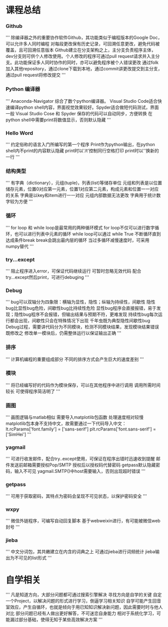 # 课程总结

### Github
'''
除编译器之外的重要协作软件Github，其功能类似于编程版本的Google Doc，可以允许多人同时编程
对每段更改保有历史记录，可回溯任意更改，避免代码被覆盖，且可回溯任意版本
Github建立在分支架构之上，主分支负责程序主体，dev分支则可供个人修改使用。个人修改的程序可通过pull request请求并入主分支。此功能保证多人同时协作的同时，亦可以避免程序被个人错误更改
通过folk加入其他repository，通过clone下载到本地，通过commit讲更改提交到主分支，通过pull request将修改提交
'''

### Python 编译器
'''
Anaconda-Navigator 综合了数个python编译器。
Visual Studio Code适合快速编译python shell内容，界面视觉效果较好。Spyder适合做短代码测试，界面一般
Visual Studio Cose 和 Spyder 保存的代码可以自动同步，方便转换
在python shell中需要print将数值显示，否则默认隐藏
'''

### Hello Word
'''
约定俗称的语言入门所编写的第一个程序
Print作为python输出，在python shell内不print的内容默认隐藏
print时以'/t'控制同行空格打印
print时以''换新的一行
'''

### 结构类型
'''
有字典（dictionary），元组(tuple)，列表(list)等储存单位
元组和列表是以位置储存元素，位置0对应第一元素，位置1对应第二元素，构成元素和位置一一对应的关系
字典是以key和item进行一一对应
元组内部数据无法更改
字典用于统计数字较为方便
'''

### 循环
'''
for loop 和 while loop是最常用的两种循环模式
for loop不仅可以进行数字循环，也可以进行列表中元素的循环
while loop可以通过 while True 不断循环直到达成条件break
break会跳出最内层的循环
当过多循环减慢速度时，可采用numpy替代
'''

### try...except
'''
阻止程序进入error，可保证代码继续运行
可暂时忽略无效代码
配合try...except然后print，可进行debuging
'''

### Debug
'''
bug可以双轴分为四象限：横轴为显性，隐性；纵轴为持续性，间歇性
隐性bug比显性bug危险，间歇性bug比持续性危险
显性bug程序会直接报错，易于发现；隐性bug程序不会报错，但输出结果与预期不符，更难发现
持续性bug每次运行都会出现，间歇性只会在特殊情况下出现
千年虫既为典型隐性间歇性bug
Debug过程，需要讲代码分为不同模块，检测不同模块结果，发现模块结果错误既修改之
修改单一模块后，仍需整体运行以保证输出正确
'''

### 排序
'''
计算机编程的重要组成部分
不同的排序方式会产生巨大的速度差别
'''

### 模块
'''
将已经编写好的代码作为模块保存，可以在其他程序中进行调用
调用所需时间较长
可使得程序简洁明了
'''

### 画图
'''
画图逻辑与matlab相似
需要导入matplotlib包函数
处理速度相对较慢
matplotlib包本身不支持中文，故需要通过一下代码导入中文：
    lt.rcParams['font.family'] = ['sans-serif']
    plt.rcParams['font.sans-serif'] = ['SimHei']
'''

### yagmail
'''
可进行收发邮件，配合try..except使用，可保证在程序出错时迅速收到提醒
邮件发送前邮箱需要授权Pop/SMTP
授权后以授权码代替密码
getpass默认隐藏密码，输入不可见
yagmail.SMTP()中host需要输入，否则出现超时错误
'''

### getpass
'''
可用于获取密码，其特点为密码会呈现不可见状态，以保护密码安全
'''

### wxpy
'''
微信外链程序，可编写自动回复脚本
基于webweixin进行，有可能被微信web封号
'''

### jieba
'''
中文分词包，其共嫩建立在内含的词典之上
可通过jieba进行词频统计
jieba输出为不可见的list形式
'''

# 自学相关
'''
凡是知道方向，大部分问题都可通过搜索引擎解决
寻找方向是自学的关键
自定一个Project，以解决问题的形式进行学习，倒逼学习相关知识
自学可能产生回音室效应，产生自循环，也就是倾向于用已知知识解决新问题，因此需要时时与他人对比
部分问题已经有人做出更好解答，不可迷恋自身能力
相对于系统化学习，可能漏过部分基础，使得无知于某些高效解决方案
'''